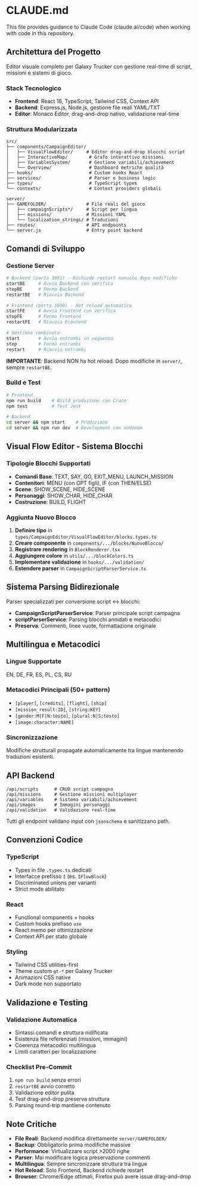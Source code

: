 # CLAUDE.md

This file provides guidance to Claude Code (claude.ai/code) when working with code in this repository.

## Architettura del Progetto

Editor visuale completo per Galaxy Trucker con gestione real-time di script, missioni e sistemi di gioco.

### Stack Tecnologico
- **Frontend**: React 18, TypeScript, Tailwind CSS, Context API
- **Backend**: Express.js, Node.js, gestione file reali YAML/TXT  
- **Editor**: Monaco Editor, drag-and-drop nativo, validazione real-time

### Struttura Modularizzata

```
src/
├── components/CampaignEditor/
│   ├── VisualFlowEditor/     # Editor drag-and-drop blocchi script
│   ├── InteractiveMap/        # Grafo interattivo missioni
│   ├── VariablesSystem/       # Gestione variabili/achievement
│   └── Overview/              # Dashboard metriche qualità
├── hooks/                     # Custom hooks React
├── services/                  # Parser e business logic
├── types/                     # TypeScript types
└── contexts/                  # Context providers globali

server/
├── GAMEFOLDER/               # File reali del gioco
│   ├── campaignScripts*/     # Script per lingua
│   ├── missions/             # Missioni YAML
│   └── localization_strings/ # Traduzioni
├── routes/                   # API endpoints
└── server.js                 # Entry point backend
```

## Comandi di Sviluppo

### Gestione Server

```bash
# Backend (porta 3001) - Richiede restart manuale dopo modifiche
startBE     # Avvia Backend con verifica
stopBE      # Ferma Backend
restartBE   # Riavvia Backend

# Frontend (porta 3000) - Hot reload automatico
startFE     # Avvia Frontend con verifica
stopFE      # Ferma Frontend  
restartFE   # Riavvia Frontend

# Gestione combinata
start       # Avvia entrambi in sequenza
stop        # Ferma entrambi
restart     # Riavvia entrambi
```

**IMPORTANTE**: Backend NON ha hot reload. Dopo modifiche in `server/`, sempre `restartBE`.

### Build e Test

```bash
# Frontend
npm run build    # Build produzione con Craco
npm test         # Test Jest

# Backend
cd server && npm start    # Produzione
cd server && npm run dev  # Development con nodemon
```

## Visual Flow Editor - Sistema Blocchi

### Tipologie Blocchi Supportati

- **Comandi Base**: TEXT, SAY, GO, EXIT_MENU, LAUNCH_MISSION
- **Contenitori**: MENU (con OPT figli), IF (con THEN/ELSE)
- **Scene**: SHOW_SCENE, HIDE_SCENE
- **Personaggi**: SHOW_CHAR, HIDE_CHAR
- **Costruzione**: BUILD, FLIGHT

### Aggiunta Nuovo Blocco

1. **Definire tipo** in `types/CampaignEditor/VisualFlowEditor/blocks.types.ts`
2. **Creare componente** in `components/.../blocks/NuovoBlocco/`
3. **Registrare rendering** in `BlockRenderer.tsx`
4. **Aggiungere colore** in `utils/.../blockColors.ts`
5. **Implementare validazione** in `hooks/.../validation/`
6. **Estendere parser** in `CampaignScriptParserService.ts`

## Sistema Parsing Bidirezionale

Parser specializzati per conversione script ↔ blocchi:

- **CampaignScriptParserService**: Parser principale script campagna
- **scriptParserService**: Parsing blocchi annidati e metacodici
- **Preserva**: Commenti, linee vuote, formattazione originale

## Multilingua e Metacodici

### Lingue Supportate
EN, DE, FR, ES, PL, CS, RU

### Metacodici Principali (50+ pattern)
- `[player]`, `[credits]`, `[flight]`, `[ship]`
- `[mission_result:ID]`, `[string:KEY]`
- `[gender:M|F|N:testo]`, `[plural:N|S:testo]`
- `[image:character:NAME]`

### Sincronizzazione
Modifiche strutturali propagate automaticamente tra lingue mantenendo traduzioni esistenti.

## API Backend

```
/api/scripts      # CRUD script campagna
/api/missions     # Gestione missioni multiplayer
/api/variables    # Sistema variabili/achievement
/api/images       # Immagini personaggi
/api/validation   # Validazione real-time
```

Tutti gli endpoint validano input con `jsonschema` e sanitizzano path.

## Convenzioni Codice

### TypeScript
- Types in file `.types.ts` dedicati
- Interfacce prefisso `I` (es. `IFlowBlock`)
- Discriminated unions per varianti
- Strict mode abilitato

### React
- Functional components + hooks
- Custom hooks prefisso `use`
- React.memo per ottimizzazione
- Context API per stato globale

### Styling
- Tailwind CSS utilities-first
- Theme custom `gt-*` per Galaxy Trucker
- Animazioni CSS native
- Dark mode non supportato

## Validazione e Testing

### Validazione Automatica
- Sintassi comandi e struttura nidificata
- Esistenza file referenziati (missioni, immagini)
- Coerenza metacodici multilingua
- Limiti caratteri per localizzazione

### Checklist Pre-Commit
1. `npm run build` senza errori
2. `restartBE` avvio corretto
3. Validazione editor pulita
4. Test drag-and-drop preserva struttura
5. Parsing round-trip mantiene contenuto

## Note Critiche

- **File Reali**: Backend modifica direttamente `server/GAMEFOLDER/`
- **Backup**: Obbligatorio prima modifiche massive
- **Performance**: Virtualizzare script >2000 righe
- **Parser**: Mai modificare logica preservazione commenti
- **Multilingua**: Sempre sincronizzare struttura tra lingue
- **Hot Reload**: Solo Frontend, Backend richiede restart
- **Browser**: Chrome/Edge ottimali, Firefox può avere issue drag-and-drop